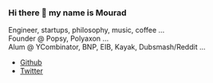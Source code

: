### Hi there 👋 my name is Mourad

Engineer, startups, philosophy, music, coffee ...\
Founder @ Popsy, Polyaxon ...\
Alum @ YCombinator, BNP, EIB, Kayak, Dubsmash/Reddit ...

- [Github](https://github.com/mmourafiq)
- [Twitter](https://twitter.com/mmourafiq)
